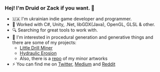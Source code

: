 ### Hej! I'm Druid or Zack if you want. :wave:

- :ukraine: I'm ukrainian indie game developer and programmer. 
- :toolbox: Worked with C#, Unity, .Net, libGDX(Java), OpenGL, GLSL & other.
- :mag: Searching for great tools to work with.
- :art: I'm interested in procedural generation and generative things and there are some of my projects:
  - [Little Drill Miner](https://github.com/progdruid/NewLDM)
  - [Hydraulic Erosion](https://github.com/progdruid/HydraulicErosion)
  - Also, there is a [repo](https://github.com/progdruid/artworks) of my minor artworks
- :zap: You can find me on [Twitter](https://twitter.com/progdruid), [Medium](https://progdruid.medium.com/) and [Reddit](https://www.reddit.com/user/ProgrammingDruid/)

